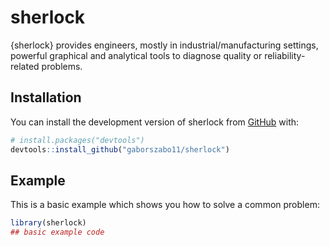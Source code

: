 
# sherlock

<!-- badges: start -->
<!-- badges: end -->

{sherlock} provides engineers, mostly in industrial/manufacturing settings, powerful graphical and analytical tools to diagnose quality or reliability-related problems.

## Installation

You can install the development version of sherlock from [GitHub](https://github.com/) with:

``` r
# install.packages("devtools")
devtools::install_github("gaborszabo11/sherlock")
```

## Example

This is a basic example which shows you how to solve a common problem:

``` r
library(sherlock)
## basic example code
```

